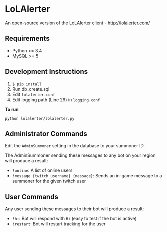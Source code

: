 # LoLAlerter
An open-source version of the LoLAlerter client - http://lolalerter.com/

## Requirements
- Python >= 3.4
- MySQL >= 5

## Development Instructions
1. ```$ pip install```
2. Run db_create.sql
3. Edit ```lolalerter.conf```
4. Edit logging path (Line 29) in ```logging.conf```

**To run**

```python lolalerter/lolalerter.py```

## Administrator Commands
Edit the ```AdminSummoner``` setting in the database to your summoner ID.

The AdminSummoner sending these messages to any bot on your region will produce a result:
- ```!online```: A list of online users
- ```!message {twitch_username} {message}```: Sends an in-game message to a summoner for the given twitch user

## User Commands
Any user sending these messages to their bot will produce a result:
- ```!hi```: Bot will respond with ```Hi``` (easy to test if the bot is active)
- ```!restart```: Bot will restart tracking for the user
